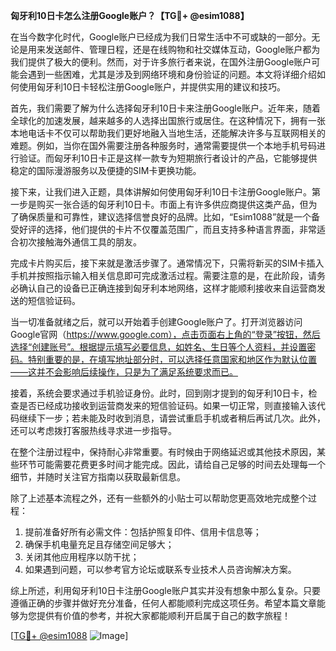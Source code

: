 **匈牙利10日卡怎么注册Google账户？【TG💪+ @esim1088】**

在当今数字化时代，Google账户已经成为我们日常生活中不可或缺的一部分。无论是用来发送邮件、管理日程，还是在线购物和社交媒体互动，Google账户都为我们提供了极大的便利。然而，对于许多旅行者来说，在国外注册Google账户可能会遇到一些困难，尤其是涉及到网络环境和身份验证的问题。本文将详细介绍如何使用匈牙利10日卡轻松注册Google账户，并提供实用的建议和技巧。

首先，我们需要了解为什么选择匈牙利10日卡来注册Google账户。近年来，随着全球化的加速发展，越来越多的人选择出国旅行或居住。在这种情况下，拥有一张本地电话卡不仅可以帮助我们更好地融入当地生活，还能解决许多与互联网相关的难题。例如，当你在国外需要注册各种服务时，通常需要提供一个本地手机号码进行验证。而匈牙利10日卡正是这样一款专为短期旅行者设计的产品，它能够提供稳定的国际漫游服务以及便捷的SIM卡更换功能。

接下来，让我们进入正题，具体讲解如何使用匈牙利10日卡注册Google账户。第一步是购买一张合适的匈牙利10日卡。市面上有许多供应商提供这类产品，但为了确保质量和可靠性，建议选择信誉良好的品牌。比如，“Esim1088”就是一个备受好评的选择，他们提供的卡片不仅覆盖范围广，而且支持多种语言界面，非常适合初次接触海外通信工具的朋友。

完成卡片购买后，接下来就是激活步骤了。通常情况下，只需将新买的SIM卡插入手机并按照指示输入相关信息即可完成激活过程。需要注意的是，在此阶段，请务必确认自己的设备已正确连接到匈牙利本地网络，这样才能顺利接收来自运营商发送的短信验证码。

当一切准备就绪之后，就可以开始着手创建Google账户了。打开浏览器访问Google官网（https://www.google.com），点击页面右上角的“登录”按钮，然后选择“创建账号”。根据提示填写必要信息，如姓名、生日等个人资料，并设置密码。特别重要的是，在填写地址部分时，可以选择任意国家和地区作为默认位置——这并不会影响后续操作，只是为了满足系统要求而已。

接着，系统会要求通过手机验证身份。此时，回到刚才提到的匈牙利10日卡，检查是否已经成功接收到运营商发来的短信验证码。如果一切正常，则直接输入该代码继续下一步；若未能及时收到消息，请尝试重启手机或者稍后再试几次。此外，还可以考虑拨打客服热线寻求进一步指导。

在整个注册过程中，保持耐心非常重要。有时候由于网络延迟或其他技术原因，某些环节可能需要花费更多时间才能完成。因此，请给自己足够的时间去处理每一个细节，并随时关注官方指南以获取最新信息。

除了上述基本流程之外，还有一些额外的小贴士可以帮助您更高效地完成整个过程：

1. 提前准备好所有必需文件：包括护照复印件、信用卡信息等；
2. 确保手机电量充足且存储空间足够大；
3. 关闭其他应用程序以防干扰；
4. 如果遇到问题，可以参考官方论坛或联系专业技术人员咨询解决方案。

综上所述，利用匈牙利10日卡注册Google账户其实并没有想象中那么复杂。只要遵循正确的步骤并做好充分准备，任何人都能顺利完成这项任务。希望本篇文章能够为您提供有价值的参考，并祝大家都能顺利开启属于自己的数字旅程！

[[TG💪+ @esim1088](https://t.me/s/esim1088) ![Image](https://i.postimg.cc/4NQfJmqS/Snipaste-2025-05-13-00-14-12.png)]